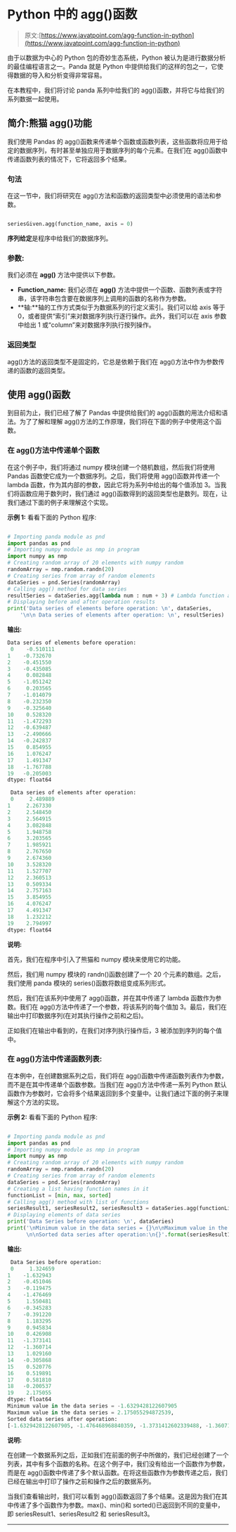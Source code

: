 # Python 中的 agg()函数

> 原文:[https://www.javatpoint.com/agg-function-in-python](https://www.javatpoint.com/agg-function-in-python)

由于以数据为中心的 Python 包的奇妙生态系统，Python 被认为是进行数据分析的最佳编程语言之一。Panda 就是 Python 中提供给我们的这样的包之一，它使得数据的导入和分析变得非常容易。

在本教程中，我们将讨论 panda 系列中给我们的 agg()函数，并将它与给我们的系列数据一起使用。

## 简介:熊猫 agg()功能

我们使用 Pandas 的 agg()函数来传递单个函数或函数列表，这些函数将应用于给定的数据序列，有时甚至单独应用于数据序列的每个元素。在我们在 agg()函数中传递函数列表的情况下，它将返回多个结果。

### 句法

在这一节中，我们将研究在 agg()方法和函数的返回类型中必须使用的语法和参数。

```py

seriesGiven.agg(function_name, axis = 0)

```

**序列给定**是程序中给我们的数据序列。

### 参数:

我们必须在 **agg()** 方法中提供以下参数。

*   **Function_name:** 我们必须在 **agg()** 方法中提供一个函数、函数列表或字符串，该字符串包含要在数据序列上调用的函数的名称作为参数。
*   **轴:**轴的工作方式类似于为数据系列的行定义索引。我们可以给 axis 等于 0，或者提供“索引”来对数据序列执行逐行操作。此外，我们可以在 axis 参数中给出 1 或“column”来对数据序列执行按列操作。

### 返回类型

agg()方法的返回类型不是固定的，它总是依赖于我们在 agg()方法中作为参数传递的函数的返回类型。

## 使用 agg()函数

到目前为止，我们已经了解了 Pandas 中提供给我们的 agg()函数的用法介绍和语法。为了了解和理解 agg()方法的工作原理，我们将在下面的例子中使用这个函数。

### 在 agg()方法中传递单个函数

在这个例子中，我们将通过 numpy 模块创建一个随机数组，然后我们将使用 Pandas 函数使它成为一个数据序列。之后，我们将使用 agg()函数并传递一个 lambda 函数，作为其内部的参数，因此它将为系列中给出的每个值添加 3。当我们将函数应用于数列时，我们通过 agg()函数得到的返回类型也是数列。现在，让我们通过下面的例子来理解这个实现。

**示例 1:** 看看下面的 Python 程序:

```py

# Importing panda module as pnd
import pandas as pnd 
# Importing numpy module as nmp in program
import numpy as nmp 
# Creating random array of 20 elements with numpy random
randomArray = nmp.random.randn(20) 
# Creating series from array of random elements
dataSeries = pnd.Series(randomArray) 
# Calling agg() method for data series
resultSeries = dataSeries.agg(lambda num : num + 3) # Lambda function as an argument 
# Displaying before and after operation results
print('Data series of elements before operation: \n', dataSeries, 
    '\n\n Data series of elements after operation: \n', resultSeries)

```

**输出:**

```py
Data series of elements before operation: 
 0    -0.510111
1    -0.732670
2    -0.451550
3    -0.435085
4     0.082848
5    -1.051242
6     0.203565
7    -1.014079
8    -0.232350
9    -0.325640
10    0.528320
11   -1.472293
12   -0.639487
13   -2.490666
14   -0.242837
15    0.854955
16    1.076247
17    1.491347
18   -1.767788
19   -0.205003
dtype: float64 

 Data series of elements after operation: 
 0     2.489889
1     2.267330
2     2.548450
3     2.564915
4     3.082848
5     1.948758
6     3.203565
7     1.985921
8     2.767650
9     2.674360
10    3.528320
11    1.527707
12    2.360513
13    0.509334
14    2.757163
15    3.854955
16    4.076247
17    4.491347
18    1.232212
19    2.794997
dtype: float64    

```

**说明:**

首先，我们在程序中引入了熊猫和 numpy 模块来使用它的功能。

然后，我们用 numpy 模块的 randn()函数创建了一个 20 个元素的数组。之后，我们使用 panda 模块的 series()函数将数组变成系列形式。

然后，我们在该系列中使用了 agg()函数，并在其中传递了 lambda 函数作为参数。我们在 agg()方法中传递了一个参数，将该系列的每个值加 3。最后，我们在输出中打印数据序列(在对其执行操作之前和之后)。

正如我们在输出中看到的，在我们对序列执行操作后，3 被添加到序列的每个值中。

### 在 agg()方法中传递函数列表:

在本例中，在创建数据系列之后，我们将在 agg()函数中传递函数列表作为参数，而不是在其中传递单个函数参数。当我们在 agg()方法中传递一系列 Python 默认函数作为参数时，它会将多个结果返回到多个变量中。让我们通过下面的例子来理解这个方法的实现。

**示例 2:** 看看下面的 Python 程序:

```py

# Importing panda module as pnd
import pandas as pnd 
# Importing numpy module as nmp in program
import numpy as nmp 
# Creating random array of 20 elements with numpy random
randomArray = nmp.random.randn(20) 
# Creating series from array of random elements
dataSeries = pnd.Series(randomArray) 
# Creating a list having function names in it
functionList = [min, max, sorted] 
# Calling agg() method with list of functions 
seriesResult1, seriesResult2, seriesResult3 = dataSeries.agg(functionList)  
# Displaying elements of data series
print('Data Series before operation: \n', dataSeries) 
print('\nMinimum value in the data series = {}\n\nMaximum value in the data series = {},\
      \n\nSorted data series after operation:\n{}'.format(seriesResult1, seriesResult2, seriesResult3)) 

```

**输出:**

```py
 Data Series before operation: 
 0     1.324659
1    -1.632943
2    -0.451046
3    -0.119475
4    -1.476469
5     1.550481
6    -0.345283
7    -0.391220
8     1.183295
9     0.945834
10    0.426908
11   -1.373141
12   -1.360714
13    1.029160
14   -0.305868
15    0.520776
16    0.519891
17    0.581810
18   -0.200537
19    2.175055
dtype: float64
Minimum value in the data series = -1.6329428122607905
Maximum value in the data series = 2.175055294872539,      
Sorted data series after operation:
[-1.6329428122607905, -1.476468968840359, -1.3731412602339488, -1.3607141137838996, -0.45104603430414114, -0.3912204479169106, -0.34528253055365704, -0.3058683242351637, -0.20053665016862435, -0.1194753076622943, 0.4269084920204909, 0.519891496565306, 0.5207757216248261, 0.5818098237803292, 0.9458337130436504, 1.02915996695176, 1.1832945335240084, 1.324659481096391, 1.5504805147479754, 2.175055294872539]

```

**说明:**

在创建一个数据系列之后，正如我们在前面的例子中所做的，我们已经创建了一个列表，其中有多个函数的名称。在这个例子中，我们没有给出一个函数作为参数，而是在 agg()函数中传递了多个默认函数。在将这些函数作为参数传递之后，我们已经在输出中打印了操作之前和操作之后的数据系列。

当我们查看输出时，我们可以看到 agg()函数返回了多个结果。这是因为我们在其中传递了多个函数作为参数。max()、min()和 sorted()已返回到不同的变量中，即 seriesResult1、seriesResult2 和 seriesResult3。

* * *